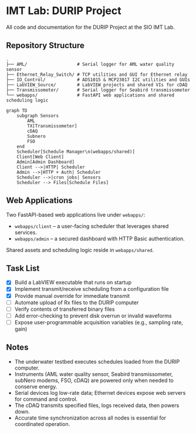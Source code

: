 # IMT Lab: DURIP Project

All code and documentation for the DURIP Project at the SIO IMT Lab.

## Repository Structure

```text
.
├── AML/                   # Serial logger for AML water quality sensor
├── Ethernet_Relay_Switch/ # TCP utilities and GUI for Ethernet relay
├── IO_Control/            # ADS1015 & MCP23017 I2C utilities and GUIs
├── LabVIEW_Source/        # LabVIEW projects and shared VIs for cDAQ
├── Transmissometer/       # Serial logger for Seabird transmissometer
└── webapps/               # FastAPI web applications and shared scheduling logic
```

```mermaid
graph TD
    subgraph Sensors
        AML
        TX[Transmissometer]
        cDAQ
        Subnero
        FSO
    end
    Scheduler[Schedule Manager\n(webapps/shared)]
    Client[Web Client]
    Admin[Admin Dashboard]
    Client -->|HTTP| Scheduler
    Admin -->|HTTP + Auth| Scheduler
    Scheduler -->|cron jobs| Sensors
    Scheduler --> Files[Schedule Files]
```

## Web Applications

Two FastAPI-based web applications live under `webapps/`:

- `webapps/client` – a user-facing scheduler that leverages shared services.
- `webapps/admin` – a secured dashboard with HTTP Basic authentication.

Shared assets and scheduling logic reside in `webapps/shared`.

## Task List

- [x] Build a LabVIEW executable that runs on startup
- [x] Implement transmit/receive scheduling from a configuration file
- [x] Provide manual override for immediate transmit
- [ ] Automate upload of Rx files to the DURIP computer
- [ ] Verify contents of transferred binary files
- [ ] Add error-checking to prevent disk overrun or invalid waveforms
- [ ] Expose user-programmable acquisition variables (e.g., sampling rate, gain)

## Notes

- The underwater testbed executes schedules loaded from the DURIP computer.
- Instruments (AML water quality sensor, Seabird transmissometer, subNero modems, FSO, cDAQ) are powered only when needed to conserve energy.
- Serial devices log low-rate data; Ethernet devices expose web servers for command and control.
- The cDAQ transmits specified files, logs received data, then powers down.
- Accurate time synchronization across all nodes is essential for coordinated operation.
